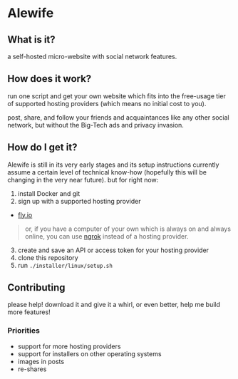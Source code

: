 # Alewife

## What is it?

a self-hosted micro-website with social network features.

## How does it work?

run one script and get your own website which fits into the free-usage tier of supported hosting providers (which means no initial cost to you).

post, share, and follow your friends and acquaintances like any other social network, but without the Big-Tech ads and privacy invasion.

## How do I get it?

Alewife is still in its very early stages and its setup instructions currently assume a certain level of technical know-how (hopefully this will be changing in the very near future).  but for right now:

1. install Docker and git
2. sign up with a supported hosting provider
  - [fly.io](https://fly.io)
  > or, if you have a computer of your own which is always on and always online, you can use [ngrok](https://ngrok.com/) instead of a hosting provider.
3. create and save an API or access token for your hosting provider
4. clone this repository
5. run `./installer/linux/setup.sh`

## Contributing

please help!  download it and give it a whirl, or even better, help me build more features!

### Priorities

- support for more hosting providers
- support for installers on other operating systems 
- images in posts
- re-shares
